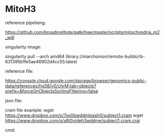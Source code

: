 # MitoH3

reference pipelieng:

https://github.com/broadinstitute/gatk/tree/master/scripts/mitochondria_m2_wdl

singularity image:

singularity pull --arch amd64 library://marchonion/remote-builds/rb-631395b1fe5ae46902d4cc55:latest

reference file:

https://console.cloud.google.com/storage/browser/genomics-public-data/references/hg38/v0/chrM;tab=objects?prefix=&forceOnObjectsSortingFiltering=false


json file:


cram file example:
wget https://www.dropbox.com/s/7ox0bwddmbiash0/subject1.cram
wget https://www.dropbox.com/s/s6t0videh3wddnw/subject1.cram.crai

cmd:
